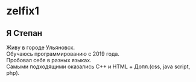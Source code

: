# zelfix1
## Я Степан
Живу в городе Ульяновск.<br>
Обучаюсь программированию с 2019 года.<br>
Пробовал себя в разных языках.<br>
Самыми подходящими оказались С++ и HTML + Допл.(css, java script, php).
